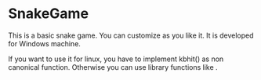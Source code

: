 # SnakeGame
This is a basic snake game. You can customize as you like it.
It is developed for Windows machine.

If you want to use it for linux, you have to implement kbhit() as non canonical function. Otherwise you can use library functions like <ncurses>.
